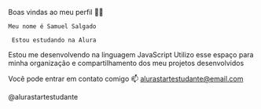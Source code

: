   Boas vindas ao meu perfil 💙💙

    Meu nome é Samuel Salgado

     Estou estudando na Alura
Estou me desenvolvendo na linguagem JavaScript
Utilizo esse espaço para minha organização e compartilhamento dos meu projetos desenvolvidos

  Você pode entrar em contato comigo 📫
alurastartestudante@email.com

@alurastartestudante

